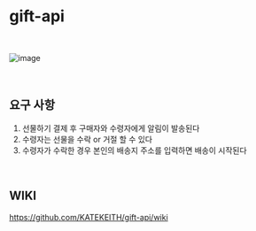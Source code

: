 # gift-api

<br/>

![image](https://github.com/KATEKEITH/gift-api/assets/46472768/e1af2287-1d2b-4f90-bc14-50a1fc37b0cf)

<br/>

## 요구 사항

1. 선물하기 결제 후 구매자와 수령자에게 알림이 발송된다
2. 수령자는 선물을 수락 or 거절 할 수 있다
3. 수령자가 수락한 경우 본인의 배송지 주소를 입력하면 배송이 시작된다

<br/>

## WIKI

https://github.com/KATEKEITH/gift-api/wiki
